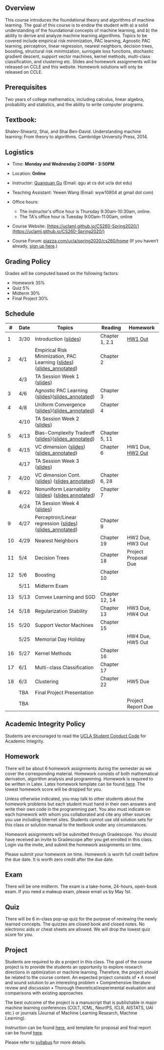 
## Overview
This course introduces the foundational theory and algorithms of machine learning. The goal of this course is to endow the student with a) a solid understanding of the foundational concepts of machine learning, and b) the ability to derive and analyze machine learning algorithms. Topics to be covered include empirical risk minimization, PAC learning, Agnostic PAC learning, perceptron, linear regression, nearest neighbors, decision trees, boosting, structural risk minimization, surrogate loss functions, stochastic gradient descent, support vector machines, kernel methods, multi-class classification, and clustering etc. Slides and homework assignments will be released on CCLE and this website. Homework solutions will only be released on CCLE.

## Prerequisites
Two years of college mathematics, including calculus, linear algebra, probability and statistics, and the ability to write computer programs.

## Textbook:
Shalev-Shwartz, Shai, and Shai Ben-David. Understanding machine learning: From theory to algorithms. Cambridge University Press, 2014.

## Logistics
<!--University of California, Los Angeles  -->
- Time: **Monday and Wednesday 2:00PM - 3:50PM**
- Location: **Online**  
- Instructor: [Quanquan Gu](http://web.cs.ucla.edu/~qgu/) (Email: qgu at cs dot ucla dot edu)   
- Teaching Assistant: Yewen Wang (Email: wyw10804 at gmail dot com)
   
- Office hours: 
    - The instructor's office hour is Thursday 9:30am-10:30am, online. 
    - The TA's office hour is Tuesday 9:00am-11:00am, online
  
- Course Website: [https://uclaml.github.io/CS260-Spring2020/](https://uclaml.github.io/CS260-Spring2020/)
- Course Forum: [piazza.com/ucla/spring2020/cs260/home](piazza.com/ucla/spring2020/cs260/home)
(If you haven’t already, [sign up here](piazza.com/ucla/spring2020/cs260).)

## Grading Policy
 
Grades will be computed based on the following factors:
- Homework 35%
- Quiz 5%
- Midterm 30%
- Final Project 30%

## Schedule


| # | Date | Topics | Reading | Homework |
| - | ---- | ------ | ------- | -------- |
| 1 | 3/30 | Introduction ([slides](https://www.dropbox.com/s/rnbu9c51bfne48o/Lecture1.pdf?dl=0)) | Chapter 1, 2.1 | [HW1 Out](https://www.dropbox.com/s/fc0ek06bqvnndnk/HW1.pdf?dl=0) |
| 2 | 4/1 | Empirical Risk Minimization, PAC Learning ([slides](https://www.dropbox.com/s/qqz83tl4oovf2sx/Lecture2.pdf?dl=0))([slides_annotated](https://www.dropbox.com/s/5luo12khex046pg/Lecture2_annotated.pdf?dl=0)) | Chapter 2 | |
||4/3| TA Session Week 1 ([slides](https://www.dropbox.com/s/q3yrzly1a6b7o5r/Week1.pdf?dl=0))|||
| 3 | 4/6 | Agnostic PAC Learning ([slides](https://www.dropbox.com/s/2hp40z7fpu9e79t/Lecture3.pdf?dl=0))([slides_annotated](https://www.dropbox.com/s/h61d32bdtkz5wem/Lecture3_annotated.pdf?dl=0))| Chapter 3 | |
| 4 | 4/8 | Uniform Convergence ([slides](https://www.dropbox.com/s/tl3xxu117lmke5g/Lecture4.pdf?dl=0))([slides_annotated](https://www.dropbox.com/s/ryz8busg0iulnxa/Lecture4_annotated.pdf?dl=0)) | Chapter 4 | |
|| 4/10 | TA Session Week 2 ([slides](https://www.dropbox.com/s/ah0c0gi9t3avtqa/Week2.pdf?dl=0))|||
| 5 | 4/13 | Bias-Complexity Tradeoff ([slides](https://www.dropbox.com/s/ptngys3fue0ic2k/Lecture5.pdf?dl=0))([slides_annotated](https://www.dropbox.com/s/hraoue74uqwsbme/Lecture5_annotated.pdf?dl=0)) | Chapter 5, 11 | |
| 6 | 4/15 | VC dimension ([slides](https://www.dropbox.com/s/qho2fjrvivkkniv/Lecture6.pdf?dl=0)) ([slides_annotated](https://www.dropbox.com/s/ptmevztdjuzyezm/Lecture6a_annotated.pdf?dl=0))  | Chapter 6 | HW1 Due, [HW2 Out](https://www.dropbox.com/s/w72l7xz131ke9t1/HW2.pdf?dl=0) |
||4/17| TA Session Week 3 ([slides](https://www.dropbox.com/s/gmns3kg1dmii3j3/Week3.pdf?dl=0))|||
| 7 | 4/20 | VC dimension Cont. ([slides](https://www.dropbox.com/s/qho2fjrvivkkniv/Lecture6.pdf?dl=0)) ([slides annotated](https://www.dropbox.com/s/xc5unsqes2wk4lz/Lecture6b_annotated.pdf?dl=0))| Chapter 6, 28 | |
| 8 | 4/22 | Nonuniform Learnability ([slides](https://www.dropbox.com/s/r16kjfli9i9lguu/Lecture7.pdf?dl=0)) ([slides annotated](https://www.dropbox.com/s/6eay3q56xx7mqw5/Lecture7_annotated.pdf?dl=0)) | Chapter 7 | |
||4/24| TA Session Week 4 ([slides](https://www.dropbox.com/s/3mk1b1p3h38ishh/Week4.pdf?dl=0))|||
| 9 | 4/27 | Perceptron/Linear regression ([slides](https://www.dropbox.com/s/na1gea5xtz83k70/Lecture8.pdf?dl=0))([slides_annotated](https://www.dropbox.com/s/lyt1z9htjda38uy/Lecture8_annotated.pdf?dl=0)) | Chapter 9 | |
| 10 | 4/29 | Nearest Neighbors | Chapter 19 | HW2 Due, HW3 Out |
| 11 | 5/4 | Decision Trees | Chapter 18 | Project Proposal Due |
| 12 | 5/6 | Boosting | Chapter 10 | |
| | 5/11 | Midterm Exam | | |
| 13 | 5/13 | Convex Learning and SGD | Chapter 12, 14 |  |
| 14 | 5/18 | Regularization Stability | Chapter 13 | HW3 Due, HW4 Out |
| 15 | 5/20 | Support Vector Machines | Chapter 15 | |
| | 5/25 | Memorial Day Holiday | | HW4 Due, HW5 Out |
| 16 | 5/27 | Kernel Methods | Chapter 16 | |
| 17 | 6/1 | Multi-class Classification | Chapter 17 | |
| 18 | 6/3 | Clustering | Chapter 22 | HW5 Due |
| | TBA | Final Project Presentation | |  |
| | TBA | | | Project Report Due |

## Academic Integrity Policy
Students are encouraged to read the [UCLA Student Conduct Code](https://www.deanofstudents.ucla.edu/Individual-Student-Code) for Academic Integrity. 

## Homework
There will be about 6 homework assignments during the semester as we cover the corresponding material. Homework consists of both mathematical derivation, algorithm analysis and programming. Homework is required to be written in Latex. Latex homework template can be found [here](https://www.dropbox.com/s/7h6aek1rd4aw9cv/CS260-hw-template.zip?dl=0). The lowest homework score will be dropped for you.

Unless otherwise indicated, you may talk to other students about the homework problems but each student must hand in their own answers and write their own code in the programming part. You also must indicate on each homework with whom you collaborated and cite any other sources you use including Internet sites. Students cannot use old solution sets for this class or solution manual to the textbook under any circumstances.

Homework assignments will be submitted through Gradescope. You should have received an invite to Gradescope after you get enrolled in this class. Login via the invite, and submit the homework assignments on time. 

Please submit your homework on time. Homework is worth full credit before the due date. It is worth zero credit after the due date.

## Exam
There will be one midterm. The exam is a take-home, 24-hours, open-book exam. If you need a makeup exam, please email us by May 1st.

## Quiz
There will be 6 in-class pop-up quiz for the purpose of reviewing the newly learned concepts. The quizzes are closed book and closed notes. No electronic aids or cheat sheets are allowed. We will drop the lowest quiz score for you.

## Project
Students are required to do a project in this class. The goal of the course project is to provide the students an opportunity to explore research directions in optimization or machine learning. Therefore, the project should be related to the course content. An expected project consists of
• A novel and sound solution to an interesting problem
• Comprehensive literature review and discussion
• Thorough theoretical/experimental evaluation and comparisons with existing approaches

The best outcome of the project is a manuscript that is publishable in major machine learning conferences (COLT, ICML, NeurIPS, ICLR, AISTATS, UAI etc.) or journals (Journal of Machine Learning Research, Machine Learning).

Instruction can be found [here](https://www.dropbox.com/s/iq6ctshs91ea3ok/Instruction.pdf?dl=0), and template for proposal and final report can be found [here](https://www.dropbox.com/s/9i5kjaibbw58ghl/template.zip?dl=0).

Please refer to [syllabus](https://www.dropbox.com/s/ahqrv1kj2pkgcn9/CS_260_Machine_Learning.pdf?dl=0) for more details.

